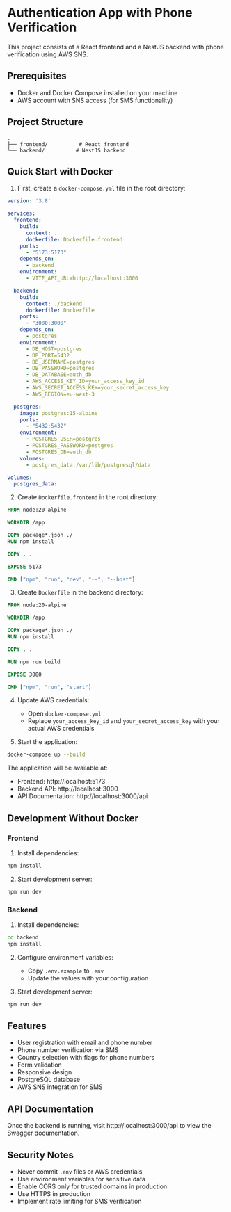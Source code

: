 # Authentication App with Phone Verification

This project consists of a React frontend and a NestJS backend with phone verification using AWS SNS.

## Prerequisites

- Docker and Docker Compose installed on your machine
- AWS account with SNS access (for SMS functionality)

## Project Structure

```
.
├── frontend/          # React frontend
└── backend/          # NestJS backend
```

## Quick Start with Docker

1. First, create a `docker-compose.yml` file in the root directory:

```yaml
version: '3.8'

services:
  frontend:
    build:
      context: .
      dockerfile: Dockerfile.frontend
    ports:
      - "5173:5173"
    depends_on:
      - backend
    environment:
      - VITE_API_URL=http://localhost:3000

  backend:
    build:
      context: ./backend
      dockerfile: Dockerfile
    ports:
      - "3000:3000"
    depends_on:
      - postgres
    environment:
      - DB_HOST=postgres
      - DB_PORT=5432
      - DB_USERNAME=postgres
      - DB_PASSWORD=postgres
      - DB_DATABASE=auth_db
      - AWS_ACCESS_KEY_ID=your_access_key_id
      - AWS_SECRET_ACCESS_KEY=your_secret_access_key
      - AWS_REGION=eu-west-3

  postgres:
    image: postgres:15-alpine
    ports:
      - "5432:5432"
    environment:
      - POSTGRES_USER=postgres
      - POSTGRES_PASSWORD=postgres
      - POSTGRES_DB=auth_db
    volumes:
      - postgres_data:/var/lib/postgresql/data

volumes:
  postgres_data:
```

2. Create `Dockerfile.frontend` in the root directory:

```dockerfile
FROM node:20-alpine

WORKDIR /app

COPY package*.json ./
RUN npm install

COPY . .

EXPOSE 5173

CMD ["npm", "run", "dev", "--", "--host"]
```

3. Create `Dockerfile` in the backend directory:

```dockerfile
FROM node:20-alpine

WORKDIR /app

COPY package*.json ./
RUN npm install

COPY . .

RUN npm run build

EXPOSE 3000

CMD ["npm", "run", "start"]
```

4. Update AWS credentials:
   - Open `docker-compose.yml`
   - Replace `your_access_key_id` and `your_secret_access_key` with your actual AWS credentials

5. Start the application:
```bash
docker-compose up --build
```

The application will be available at:
- Frontend: http://localhost:5173
- Backend API: http://localhost:3000
- API Documentation: http://localhost:3000/api

## Development Without Docker

### Frontend

1. Install dependencies:
```bash
npm install
```

2. Start development server:
```bash
npm run dev
```

### Backend

1. Install dependencies:
```bash
cd backend
npm install
```

2. Configure environment variables:
   - Copy `.env.example` to `.env`
   - Update the values with your configuration

3. Start development server:
```bash
npm run dev
```

## Features

- User registration with email and phone number
- Phone number verification via SMS
- Country selection with flags for phone numbers
- Form validation
- Responsive design
- PostgreSQL database
- AWS SNS integration for SMS

## API Documentation

Once the backend is running, visit http://localhost:3000/api to view the Swagger documentation.

## Security Notes

- Never commit `.env` files or AWS credentials
- Use environment variables for sensitive data
- Enable CORS only for trusted domains in production
- Use HTTPS in production
- Implement rate limiting for SMS verification